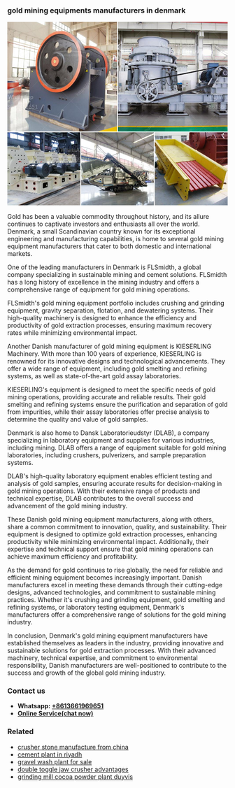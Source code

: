 <h3>gold mining equipments manufacturers in denmark</h3><img src='1706755784.jpg' alt=''><p>Gold has been a valuable commodity throughout history, and its allure continues to captivate investors and enthusiasts all over the world. Denmark, a small Scandinavian country known for its exceptional engineering and manufacturing capabilities, is home to several gold mining equipment manufacturers that cater to both domestic and international markets.</p><p>One of the leading manufacturers in Denmark is FLSmidth, a global company specializing in sustainable mining and cement solutions. FLSmidth has a long history of excellence in the mining industry and offers a comprehensive range of equipment for gold mining operations.</p><p>FLSmidth's gold mining equipment portfolio includes crushing and grinding equipment, gravity separation, flotation, and dewatering systems. Their high-quality machinery is designed to enhance the efficiency and productivity of gold extraction processes, ensuring maximum recovery rates while minimizing environmental impact.</p><p>Another Danish manufacturer of gold mining equipment is KIESERLING Machinery. With more than 100 years of experience, KIESERLING is renowned for its innovative designs and technological advancements. They offer a wide range of equipment, including gold smelting and refining systems, as well as state-of-the-art gold assay laboratories.</p><p>KIESERLING's equipment is designed to meet the specific needs of gold mining operations, providing accurate and reliable results. Their gold smelting and refining systems ensure the purification and separation of gold from impurities, while their assay laboratories offer precise analysis to determine the quality and value of gold samples.</p><p>Denmark is also home to Dansk Laboratorieudstyr (DLAB), a company specializing in laboratory equipment and supplies for various industries, including mining. DLAB offers a range of equipment suitable for gold mining laboratories, including crushers, pulverizers, and sample preparation systems.</p><p>DLAB's high-quality laboratory equipment enables efficient testing and analysis of gold samples, ensuring accurate results for decision-making in gold mining operations. With their extensive range of products and technical expertise, DLAB contributes to the overall success and advancement of the gold mining industry.</p><p>These Danish gold mining equipment manufacturers, along with others, share a common commitment to innovation, quality, and sustainability. Their equipment is designed to optimize gold extraction processes, enhancing productivity while minimizing environmental impact. Additionally, their expertise and technical support ensure that gold mining operations can achieve maximum efficiency and profitability.</p><p>As the demand for gold continues to rise globally, the need for reliable and efficient mining equipment becomes increasingly important. Danish manufacturers excel in meeting these demands through their cutting-edge designs, advanced technologies, and commitment to sustainable mining practices. Whether it's crushing and grinding equipment, gold smelting and refining systems, or laboratory testing equipment, Denmark's manufacturers offer a comprehensive range of solutions for the gold mining industry.</p><p>In conclusion, Denmark's gold mining equipment manufacturers have established themselves as leaders in the industry, providing innovative and sustainable solutions for gold extraction processes. With their advanced machinery, technical expertise, and commitment to environmental responsibility, Danish manufacturers are well-positioned to contribute to the success and growth of the global gold mining industry.</p><h3>Contact us</h3><ul><li><strong>Whatsapp:&nbsp;<a href="https://wa.me/8613661969651">+8613661969651</a></strong></li><li><a href="https://swt.shibang-china.com/?git&amp;zhl&amp;gold mining equipments manufacturers in denmark"><strong>Online Service(chat now)</strong></a></li></ul><h3>Related</h3><ul><li><a href='crusher stone manufacture from china.md'>crusher stone manufacture from china</a></li><li><a href='cement plant in riyadh.md'>cement plant in riyadh</a></li><li><a href='gravel wash plant for sale.md'>gravel wash plant for sale</a></li><li><a href='double toggle jaw crusher advantages.md'>double toggle jaw crusher advantages</a></li><li><a href='grinding mill cocoa powder plant duyvis.md'>grinding mill cocoa powder plant duyvis</a></li></ul>